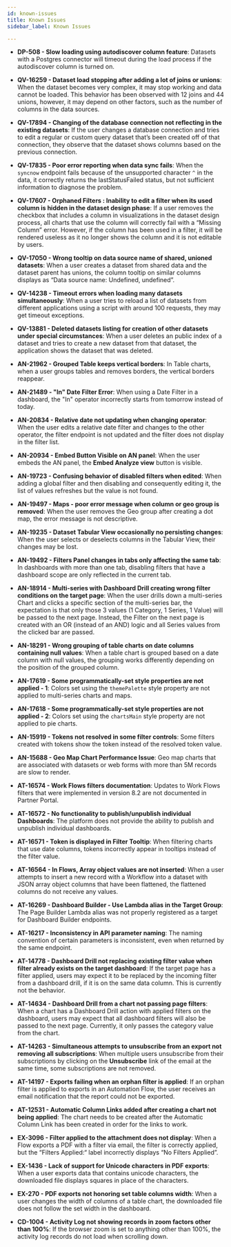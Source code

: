 ```yaml
---
id: known-issues
title: Known Issues
sidebar_label: Known Issues

---
```

<div>

* **DP-508 - Slow loading using autodiscover column feature**: Datasets with a Postgres connector will timeout during the load process if the autodiscover column is turned on. 

* **QV-16259 - Dataset load stopping after adding a lot of joins or unions**: When the dataset becomes very complex, it may stop working and data cannot be loaded. This behavior has been observed with 12 joins and 44 unions, however, it may depend on other factors, such as the number of columns in the data sources.

* **QV-17894 - Changing of the database connection not reflecting in the existing datasets**: If the user changes a database connection and tries to edit a regular or custom query dataset that’s been created off of that connection, they observe that the dataset shows columns based on the previous connection.

* **QV-17835 - Poor error reporting when data sync fails**: When the `syncnow` endpoint fails because of the unsupported character `^` in the data, it correctly returns the lastStatusFailed status, but not sufficient information to diagnose the problem.

* **QV-17607 - Orphaned Filters : Inability to edit a filter when its used column is hidden in the dataset design phase**: If a user removes the checkbox that includes a column in visualizations in the dataset design process, all charts that use the column will correctly fail with a “Missing Column” error. However, if the column has been used in a filter, it will be rendered useless as it no longer shows the column and it is not editable by users.

* **QV-17050 - Wrong tooltip on data source name of shared, unioned datasets**: When a user creates a dataset from shared data and the dataset parent has unions, the column tooltip on similar columns displays as “Data source name: Undefined, undefined”.

* **QV-14238 - Timeout errors when loading many datasets simultaneously**: When a user tries to reload a list of datasets from different applications using a script with around 100 requests, they may get timeout exceptions.

* **QV-13881 - Deleted datasets listing for creation of other datasets under special circumstances**: When a user deletes an public index of a dataset and tries to create a new dataset from that dataset, the application shows the dataset that was deleted.


* **AN-21962 - Grouped Table keeps vertical borders**: In Table charts, when a user groups tables and removes borders, the vertical borders reappear.

* **AN-21489 - "In" Date Filter Error**: When using a Date Filter in a dashboard, the "In" operator incorrectly starts from tomorrow instead of today.






* **AN-20834 - Relative date not updating when changing operator**: When the user edits a relative date filter and changes to the other operator, the filter endpoint is not updated and the filter does not display in the filter list. 

* **AN-20934 - Embed Button Visible on AN panel**: When the user embeds the AN panel, the **Embed Analyze view** button is visible.

* **AN-19723 - Confusing behavior of disabled filters when edited**: When adding a global filter and then disabling and consequently editing it, the list of values refreshes but the value is not found.

* **AN-19497 - Maps - poor error message when column or geo group is removed**: When the user removes the Geo group after creating a dot map, the error message is not descriptive.

* **AN-19235 - Dataset Tabular View occasionally no persisting changes**: When the user selects or deselects columns in the Tabular View, their changes may be lost.

* **AN-19492 - Filters Panel changes in tabs only affecting the same tab**: In dashboards with more than one tab, disabling filters that have a dashboard scope are only reflected in the current tab.

* **AN-18914 - Multi-series with Dashboard Drill creating wrong filter conditions on the target page**: When the user drills down a multi-series Chart and clicks a specific section of the multi-series bar, the expectation is that only those 3 values (1 Category, 1 Series, 1 Value) will be passed to the next page. Instead, the Filter on the next page is created with an OR (instead of an AND) logic and all Series values from the clicked bar are passed.

* **AN-18291 - Wrong grouping of table charts on date columns containing null values**: When a table chart is grouped based on a date column with null values, the grouping works differently depending on the position of the grouped column.

* **AN-17619 - Some programmatically-set style properties are not applied - 1**: Colors set using the `themePalette` style property are not applied to multi-series charts and maps.

* **AN-17618 -  Some programmatically-set style properties are not applied - 2**: Colors set using the `chartsMain` style property are not applied to pie charts.

* **AN-15919 - Tokens not resolved in some filter controls**: Some filters created with tokens show the token instead of the resolved token value.

* **AN-15688 - Geo Map Chart Performance Issue**: Geo map charts that are associated with datasets or web forms with more than 5M records are slow to render. 



* **AT-16574 - Work Flows filters documentation**: Updates to Work Flows filters that were implemented in version 8.2 are not documented in Partner Portal. 

* **AT-16572 - No functionality to publish/unpublish individual Dashboards**: The platform does not provide the ability to publish and unpublish individual dashboards.

* **AT-16571 - Token is displayed in Filter Tooltip**: When filtering charts that use date columns, tokens incorrectly appear in tooltips instead of the filter value.

* **AT-16564 - In Flows, Array object values are not inserted**: When a user attempts to insert a new record with a Workflow into a dataset with JSON array object columns that have been flattened, the flattened columns do not receive any values.

* **AT-16269 - Dashboard Builder - Use Lambda alias in the Target Group**: The Page Builder Lambda alias was not properly registered as a target for Dashboard Builder endpoints.

* **AT-16217 - Inconsistency in API parameter naming**: The naming convention of certain parameters is inconsistent, even when returned by the same endpoint.






* **AT-14778 - Dashboard Drill not replacing existing filter value when filter already exists on the target dashboard**: If the target page has a filter applied, users may expect it to be replaced by the incoming filter from a dashboard drill, if it is on the same data column. This is currently not the behavior.

* **AT-14634 - ​​Dashboard Drill from a chart not passing page filters**: When a chart has a Dashboard Drill action with applied filters on the dashboard, users may expect that all dashboard filters will also be passed to the next page. Currently, it only passes the category value from the chart.
 
* **AT-14263 - Simultaneous attempts to unsubscribe from an export not removing all subscriptions**: When multiple users unsubscribe from their subscriptions by clicking on the **Unsubscribe** link of the email at the same time, some subscriptions are not removed.

* **AT-14197 - Exports failing when an orphan filter is applied**: If an orphan filter is applied to exports in an Automation Flow, the user receives an email notification that the report could not be exported.

* **AT-12531 - Automatic Column Links added after creating a chart not being applied**: The chart needs to be created after the Automatic Column Link has been created in order for the links to work.


* **EX-3096 - Filter applied to the attachment does not display**: When a Flow exports a PDF with a filter via email, the filter is correctly applied, but the “Filters Applied:“ label incorrectly displays “No Filters Applied”.



* **EX-1436 - Lack of support for Unicode characters in PDF exports**: When a user exports data that contains unicode characters, the downloaded file displays squares in place of the characters.

* **EX-270 - PDF exports not honoring set table columns width**: When a user changes the width of columns of a table chart, the downloaded file does not follow the set width in the dashboard.

* **CD-1004 - Activity Log not showing records in zoom factors other than 100%**: If the browser zoom is set to anything other than 100%, the activity log records do not load when scrolling down.

</div>
